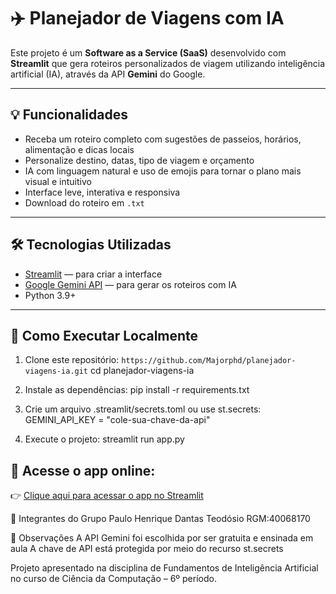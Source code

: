 # ✈️ Planejador de Viagens com IA

Este projeto é um **Software as a Service (SaaS)** desenvolvido com **Streamlit** que gera roteiros personalizados de viagem utilizando inteligência artificial (IA), através da API **Gemini** do Google.

---

## 💡 Funcionalidades

- Receba um roteiro completo com sugestões de passeios, horários, alimentação e dicas locais
- Personalize destino, datas, tipo de viagem e orçamento
- IA com linguagem natural e uso de emojis para tornar o plano mais visual e intuitivo
- Interface leve, interativa e responsiva
- Download do roteiro em `.txt`

---

## 🛠️ Tecnologias Utilizadas

- [Streamlit](https://streamlit.io/) — para criar a interface
- [Google Gemini API](https://ai.google.dev/) — para gerar os roteiros com IA
- Python 3.9+

---

## 🚀 Como Executar Localmente

1. Clone este repositório:
```https://github.com/Majorphd/planejador-viagens-ia.git```
cd planejador-viagens-ia

2. Instale as dependências:
pip install -r requirements.txt

3. Crie um arquivo .streamlit/secrets.toml ou use st.secrets:
GEMINI_API_KEY = "cole-sua-chave-da-api"

4. Execute o projeto:
streamlit run app.py

## 🔗 Acesse o app online:
👉 [Clique aqui para acessar o app no Streamlit](https://planejador-viagens-ia-o4urktanhcunkgcg3npprz.streamlit.app)

👥 Integrantes do Grupo
Paulo Henrique Dantas Teodósio RGM:40068170


📌 Observações
A API Gemini foi escolhida por ser gratuita e ensinada em aula
A chave de API está protegida por meio do recurso st.secrets


Projeto apresentado na disciplina de Fundamentos de Inteligência Artificial no curso de Ciência da Computação – 6º período.
